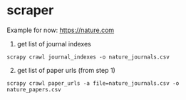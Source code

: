 # scraper

Example for now: https://nature.com

1. get list of journal indexes

`scrapy crawl journal_indexes -o nature_journals.csv`

2. get list of paper urls (from step 1)

`scrapy crawl paper_urls -a file=nature_journals.csv -o nature_papers.csv`

